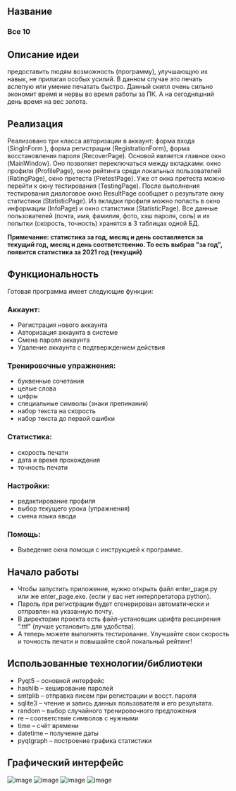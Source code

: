 ## Название
### Все 10
## Описание идеи
предоставить людям возможность (программу), улучшающую их навык, не прилагая особых усилий. В данном случае это печать вслепую или умение печатать быстро. Данный скилл очень сильно экономит время и нервы во время работы за ПК. А на сегодняшний день время на вес золота.

## Реализация
Реализовано три класса авторизации в аккаунт: форма входа (SingInForm
), форма регистрации (RegistrationForm), форма восстановления пароля (RecoverPage). Основой является главное окно (MainWindow). Оно позволяет переключаться между вкладками: окно профиля (ProfilePage), окно рейтинга среди локальных пользователей (RatingPage), окно претеста (PretestPage). Уже от окна претеста можно перейти к окну тестирования (TestingPage). После выполнения тестирования диалоговое окно ResultPage сообщает о результате окну статистики (StatisticPage). Из вкладки профиля можно попасть в окно информации (InfoPage) и окно статистики (StatisticPage).
Все данные пользователей (почта, имя, фамилия, фото, хэш пароля, соль) и их попытки (скорость, точность) хранятся в 3 таблицах одной БД.

**Примечание: статистика за год, месяц и день составляется за текущий год, месяц и день соответственно. То есть выбрав "за год", появится статистика за 2021 год (текущий)**

## Функциональность

Готовая программа имеет следующие функции:

### Аккаунт:
  -	Регистрация нового аккаунта
  -	Авторизация аккаунта в системе
  -	Смена пароля аккаунта
  -	Удаление аккаунта с подтверждением действия

### Тренировочные упражнения:
  -	буквенные сочетания
  -	целые слова
  -	цифры
  -	специальные символы (знаки препинания)
  -	набор текста на скорость
  -	набор текста до первой ошибки

### Статистика:
-	скорость печати
- дата и время прохождения
-	точность печати

### Настройки:
-	редактирование профиля
-	выбор текущего урока (упражнения)
-	смена языка ввода
### Помощь:
-	Выведение окна помощи с инструкцией к программе.

## Начало работы
+ Чтобы запустить приложение, нужно открыть файл enter_page.py или же enter_page.exe.
 (если у вас нет интерпретатора python).
+ Пароль при регистрации будет сгенерирован автоматически и отправлен на указанную почту.
+ В директории проекта есть файл-установщик шрифта расширения “.ttf” (лучше установить для удобства).
+ А теперь можете выполнять тестирование. Улучшайте свои скорость и точность печати и повышайте свой локальный рейтинг!

## Использованные технологии/библиотеки
+ Pyqt5 – основной интерфейс
+ hashlib – хеширование паролей
+ smtplib – отправка писем при регистрации и восст. пароля
+	sqlite3 – чтение и запись данных пользователя и его результата.
+	random – выбор случайного тренировочного предложения
+	re – соответствие символов с нужными
+	time – счёт времени
+	datetime – получение даты
+	pyqtgraph – построение графика статистики

 ## Графический интерфейс
![image](https://user-images.githubusercontent.com/74973350/226669051-7127f318-d0c6-4861-90b8-baa3ee85be31.png)
![image](https://user-images.githubusercontent.com/74973350/226669071-729b05b4-7965-4cfe-8246-dc4ebf5a5795.png)
![image](https://user-images.githubusercontent.com/74973350/226669090-e296d54d-b246-425b-b645-aa6c483c38e3.png)
![image](https://user-images.githubusercontent.com/74973350/226669103-cb944221-bcb3-4bbc-830c-91853d3b1e47.png)

 
